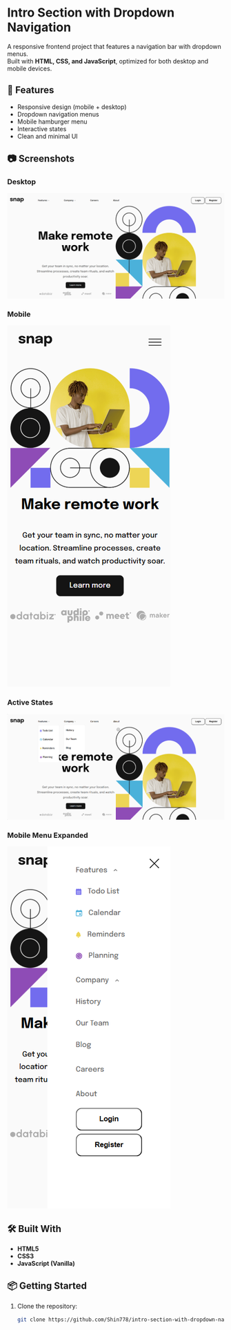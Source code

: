 # Intro Section with Dropdown Navigation

A responsive frontend project that features a navigation bar with dropdown menus.  
Built with **HTML, CSS, and JavaScript**, optimized for both desktop and mobile devices.

## 🚀 Features

- Responsive design (mobile + desktop)
- Dropdown navigation menus
- Mobile hamburger menu
- Interactive states
- Clean and minimal UI

## 📷 Screenshots

### Desktop

![Desktop](./screenshots/desktop.png)

### Mobile

![Mobile](./screenshots/mobile.png)

### Active States

![Active States](./screenshots/active-states.png)

### Mobile Menu Expanded

![Mobile Menu Expanded](./screenshots/mobile-menu-expanded.png)

## 🛠️ Built With

- **HTML5**
- **CSS3**
- **JavaScript (Vanilla)**

## 📦 Getting Started

1. Clone the repository:
   ```bash
   git clone https://github.com/Shin778/intro-section-with-dropdown-navigation.git
   ```
